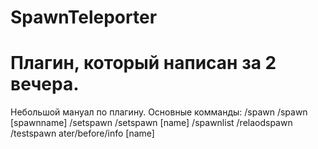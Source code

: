 # SpawnTeleporter
# Плагин, который написан за 2 вечера.
Небольшой мануал по плагину.
Основные комманды:
/spawn
/spawn [spawnname]
/setspawn
/setspawn [name]
/spawnlist
/relaodspawn
/testspawn ater/before/info [name]

